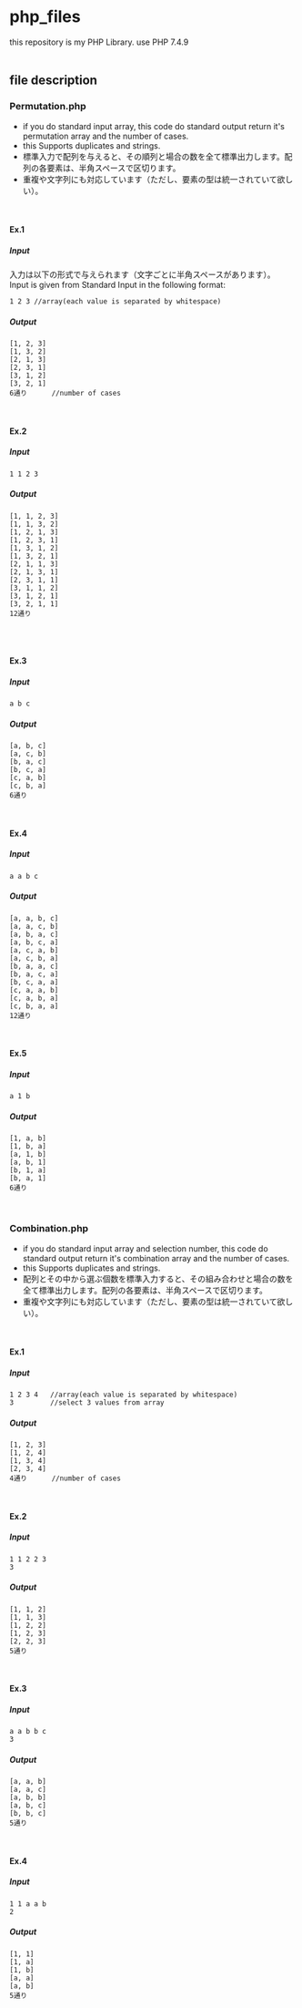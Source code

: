 # php_files
this repository is my PHP Library. use PHP 7.4.9
<br>
<br>

## file description
### Permutation.php
- if you do standard input array, this code do standard output return it's permutation array and the number of cases.
- this Supports duplicates and strings.
- 標準入力で配列を与えると、その順列と場合の数を全て標準出力します。配列の各要素は、半角スペースで区切ります。
- 重複や文字列にも対応しています（ただし、要素の型は統一されていて欲しい）。
<br>

#### Ex.1
##### Input
入力は以下の形式で与えられます（文字ごとに半角スペースがあります）。
<br>
Input is given from Standard Input in the following format:
```
1 2 3 //array(each value is separated by whitespace)
```

##### Output
```
[1, 2, 3]
[1, 3, 2]
[2, 1, 3]
[2, 3, 1]
[3, 1, 2]
[3, 2, 1]
6通り      //number of cases
```
<br>

#### Ex.2
##### Input
```
1 1 2 3
```

##### Output
```
[1, 1, 2, 3]
[1, 1, 3, 2]
[1, 2, 1, 3]
[1, 2, 3, 1]
[1, 3, 1, 2]
[1, 3, 2, 1]
[2, 1, 1, 3]
[2, 1, 3, 1]
[2, 3, 1, 1]
[3, 1, 1, 2]
[3, 1, 2, 1]
[3, 2, 1, 1]
12通り  
```
<br>
<br>

#### Ex.3
##### Input
```
a b c
```

##### Output
```
[a, b, c]
[a, c, b]
[b, a, c]
[b, c, a]
[c, a, b]
[c, b, a]
6通り 
```
<br>

#### Ex.4
##### Input
```
a a b c
```

##### Output
```
[a, a, b, c]
[a, a, c, b]
[a, b, a, c]
[a, b, c, a]
[a, c, a, b]
[a, c, b, a]
[b, a, a, c]
[b, a, c, a]
[b, c, a, a]
[c, a, a, b]
[c, a, b, a]
[c, b, a, a]
12通り
```
<br>

#### Ex.5
##### Input
```
a 1 b 
```

##### Output
```
[1, a, b]
[1, b, a]
[a, 1, b]
[a, b, 1]
[b, 1, a]
[b, a, 1]
6通り 
```
<br>


### Combination.php
- if you do standard input array and selection number, this code do standard output return it's combination array and the number of cases.
- this Supports duplicates and strings.
- 配列とその中から選ぶ個数を標準入力すると、その組み合わせと場合の数を全て標準出力します。配列の各要素は、半角スペースで区切ります。
- 重複や文字列にも対応しています（ただし、要素の型は統一されていて欲しい）。
<br>

#### Ex.1
##### Input
```
1 2 3 4   //array(each value is separated by whitespace)
3         //select 3 values from array
```

##### Output
```
[1, 2, 3]
[1, 2, 4]
[1, 3, 4]
[2, 3, 4]
4通り      //number of cases
```
<br>

#### Ex.2
##### Input
```
1 1 2 2 3 
3         
```

##### Output
```
[1, 1, 2]
[1, 1, 3]
[1, 2, 2]
[1, 2, 3]
[2, 2, 3]
5通り      
```
<br>

#### Ex.3
##### Input
```
a a b b c 
3         
```

##### Output
```
[a, a, b]
[a, a, c]
[a, b, b]
[a, b, c]
[b, b, c]
5通り     
```
<br>

#### Ex.4
##### Input
```
1 1 a a b 
2         
```

##### Output
```
[1, 1]
[1, a]
[1, b]
[a, a]
[a, b]
5通り     
```

<br>
